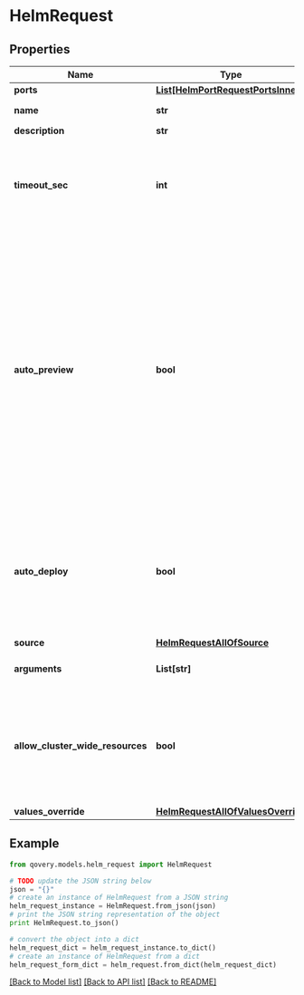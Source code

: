 # HelmRequest


## Properties
Name | Type | Description | Notes
------------ | ------------- | ------------- | -------------
**ports** | [**List[HelmPortRequestPortsInner]**](HelmPortRequestPortsInner.md) |  | [optional] 
**name** | **str** | name is case insensitive | 
**description** | **str** |  | [optional] 
**timeout_sec** | **int** | Maximum number of seconds allowed for helm to run before killing it and mark it as failed  | [optional] [default to 600]
**auto_preview** | **bool** | Indicates if the &#39;environment preview option&#39; is enabled.   If enabled, a preview environment will be automatically cloned when &#x60;/preview&#x60; endpoint is called or when a new commit is updated. If not specified, it takes the value of the &#x60;auto_preview&#x60; property from the associated environment.  | [optional] 
**auto_deploy** | **bool** | Specify if the helm will be automatically updated after receiving a new image tag or a new commit according to the source type.   | 
**source** | [**HelmRequestAllOfSource**](HelmRequestAllOfSource.md) |  | 
**arguments** | **List[str]** | The extra arguments to pass to helm | 
**allow_cluster_wide_resources** | **bool** | If we should allow the chart to deploy object outside his specified namespace. Setting this flag to true, requires special rights  | [optional] [default to False]
**values_override** | [**HelmRequestAllOfValuesOverride**](HelmRequestAllOfValuesOverride.md) |  | 

## Example

```python
from qovery.models.helm_request import HelmRequest

# TODO update the JSON string below
json = "{}"
# create an instance of HelmRequest from a JSON string
helm_request_instance = HelmRequest.from_json(json)
# print the JSON string representation of the object
print HelmRequest.to_json()

# convert the object into a dict
helm_request_dict = helm_request_instance.to_dict()
# create an instance of HelmRequest from a dict
helm_request_form_dict = helm_request.from_dict(helm_request_dict)
```
[[Back to Model list]](../README.md#documentation-for-models) [[Back to API list]](../README.md#documentation-for-api-endpoints) [[Back to README]](../README.md)


